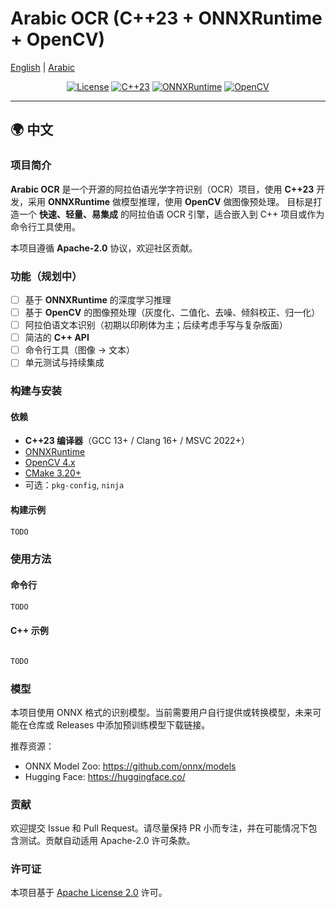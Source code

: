# Arabic OCR (C++23 + ONNXRuntime + OpenCV)
[English](./README.md) | [Arabic](./README-ar.md)

<p align="center">
  <a href="LICENSE"><img alt="License" src="https://img.shields.io/badge/License-Apache_2.0-blue.svg"></a>
  <a href="https://en.cppreference.com/w/cpp/23"><img alt="C++23" src="https://img.shields.io/badge/C++-23-blue.svg"></a>
  <a href="https://onnxruntime.ai"><img alt="ONNXRuntime" src="https://img.shields.io/badge/ONNXRuntime-Latest-brightgreen.svg"></a>
  <a href="https://opencv.org"><img alt="OpenCV" src="https://img.shields.io/badge/OpenCV-4.x-orange.svg"></a>
</p>

---

## 🌍 中文

### 项目简介
**Arabic OCR** 是一个开源的阿拉伯语光学字符识别（OCR）项目，使用 **C++23** 开发，采用 **ONNXRuntime** 做模型推理，使用 **OpenCV** 做图像预处理。
目标是打造一个 **快速、轻量、易集成** 的阿拉伯语 OCR 引擎，适合嵌入到 C++ 项目或作为命令行工具使用。

本项目遵循 **Apache-2.0** 协议，欢迎社区贡献。

### 功能（规划中）
- [ ] 基于 **ONNXRuntime** 的深度学习推理
- [ ] 基于 **OpenCV** 的图像预处理（灰度化、二值化、去噪、倾斜校正、归一化）
- [ ] 阿拉伯语文本识别（初期以印刷体为主；后续考虑手写与复杂版面）
- [ ] 简洁的 **C++ API**
- [ ] 命令行工具（图像 → 文本）
- [ ] 单元测试与持续集成

### 构建与安装

#### 依赖
- **C++23 编译器**（GCC 13+ / Clang 16+ / MSVC 2022+）
- [ONNXRuntime](https://onnxruntime.ai/)
- [OpenCV 4.x](https://opencv.org/)
- [CMake 3.20+](https://cmake.org/)
- 可选：`pkg-config`, `ninja`

#### 构建示例
~~~bash
TODO
~~~

### 使用方法

#### 命令行
~~~bash
TODO
~~~

#### C++ 示例
~~~cpp

TODO
~~~

### 模型
本项目使用 ONNX 格式的识别模型。当前需要用户自行提供或转换模型，未来可能在仓库或 Releases 中添加预训练模型下载链接。

推荐资源：
- ONNX Model Zoo: https://github.com/onnx/models
- Hugging Face: https://huggingface.co/

### 贡献
欢迎提交 Issue 和 Pull Request。请尽量保持 PR 小而专注，并在可能情况下包含测试。贡献自动适用 Apache-2.0 许可条款。

### 许可证
本项目基于 [Apache License 2.0](LICENSE) 许可。
